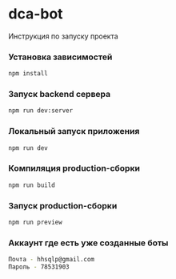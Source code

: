 # dca-bot

Инструкция по запуску проекта

### Установка зависимостей

```sh
npm install
```

### Запуск backend сервера

```sh
npm run dev:server
```

### Локальный запуск приложения

```sh
npm run dev
```

### Компиляция production-сборки

```sh
npm run build
```

### Запуск production-сборки

```sh
npm run preview
```

### Аккаунт где есть уже созданные боты

```sh
Почта - hhsqlp@gmail.com
Пароль - 78531903
```
